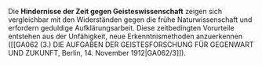 
Die **Hindernisse der Zeit gegen Geisteswissenschaft** zeigen sich vergleichbar mit den Widerständen gegen die frühe Naturwissenschaft und erfordern geduldige Aufklärungsarbeit. Diese zeitbedingten Vorurteile entstehen aus der Unfähigkeit, neue Erkenntnismethoden anzuerkennen ([[GA062 (3.) DIE AUFGABEN DER GEISTESFORSCHUNG FÜR GEGENWART UND ZUKUNFT, Berlin, 14. November 1912|GA062/3]]).